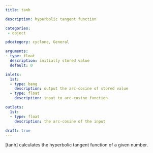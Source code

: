 ```yaml
---
title: tanh

description: hyperbolic tangent function

categories:
 - object

pdcategory: cyclone, General

arguments:
- type: float
  description: initially stored value
  default: 0

inlets:
  1st:
  - type: bang
    description: output the arc-cosine of stored value
  - type: float
    description: input to arc-cosine function

outlets:
  1st:
  - type: float
    description: the arc-cosine of the input

draft: true
---
```


[tanh] calculates the hyperbolic tangent function of a given number.
